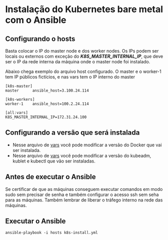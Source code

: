 # Instalação do Kubernetes bare metal com o Ansible

## Configurando o hosts

Basta colocar o IP do master node e dos worker nodes. Os IPs podem ser locais ou externos com exceção do ***K8S_MASTER_INTERNAL_IP***, que deve ser o IP da rede interna da máquina onde o master node foi instalado.

Abaixo chega exemplo do arquivo host configurado. O master e o worker-1 tem IP públicos fictícios, e nas vars tem o IP interno do master

```
[k8s-master]
master      ansible_host=3.100.24.114

[k8s-workers]
worker-1    ansible_host=100.2.24.114

[all:vars]
K8S_MASTER_INTERNAL_IP=172.31.24.100
```

## Configurando a versão que será instalada

- Nesse arquivo de [vars](roles/install-docker/vars) você pode modificar a versão do Docker que vai ser instalada.
- Nesse arquivo de [vars](roles/install-kubernetes/vars) você pode modificar a versão do kubeadm, kublet e kubectl que vão ser instaladas.

## Antes de executar o Ansible
Se certificar de que as máquinas conseguem executar comandos em modo sudo sem precisar de senha e também configurar o acesso ssh sem seha para as máquinas. Também lembrar de liberar o tráfego interno na rede das máquinas.

## Executar o Ansible
```
ansible-playbook -i hosts k8s-install.yml
```
